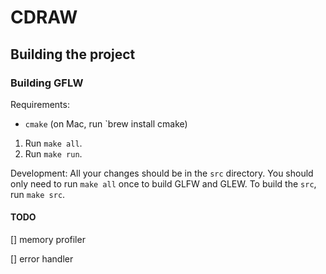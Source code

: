 # CDRAW

## Building the project
### Building GFLW
Requirements: 
- `cmake` (on Mac, run `brew install cmake)
1. Run `make all`.
2. Run `make run`.

Development:
All your changes should be in the `src` directory. You should only need to run `make all` once to build GLFW and GLEW. To build the `src`, run `make src`. 

#### TODO
[] memory profiler

[] error handler
